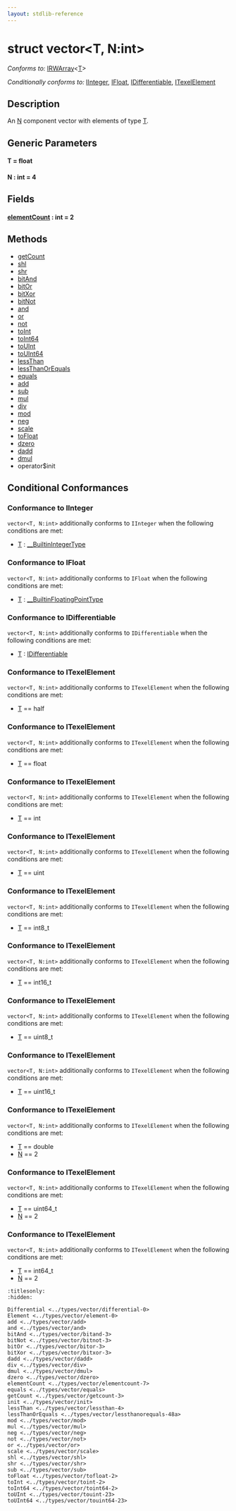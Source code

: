 ```yaml
---
layout: stdlib-reference
---
```


# struct vector\<T, N:int\>

*Conforms to:* [IRWArray](../../interfaces/irwarray-0123/index.md)\<[T](../../interfaces/irwarray-0123/index.md#typeparam-T)\>

*Conditionally conforms to:* [IInteger](../../interfaces/iinteger-01/index.md), [IFloat](../../interfaces/ifloat-01/index.md), [IDifferentiable](../../interfaces/idifferentiable-01/index.md), [ITexelElement](../../interfaces/itexelelement-016/index.md)

## Description

An <span class='code'><a href="index.md#decl-N" class="code_var">N</a></span> component vector with elements of type <span class='code'><a href="index.md#typeparam-T" class="code_type">T</a></span>.


## Generic Parameters

####  <a id="typeparam-T"></a>T  = float
####  <a id="decl-N"></a>N  : int = 4

## Fields

####  <a id="decl-elementCount"></a>[elementCount](elementcount-7.md) : int = 2

## Methods

* [getCount](getcount-3.md)
* [shl](shl.md)
* [shr](shr.md)
* [bitAnd](bitand-3.md)
* [bitOr](bitor-3.md)
* [bitXor](bitxor-3.md)
* [bitNot](bitnot-3.md)
* [and](and.md)
* [or](or.md)
* [not](not.md)
* [toInt](toint-2.md)
* [toInt64](toint64-2.md)
* [toUInt](touint-23.md)
* [toUInt64](touint64-23.md)
* [lessThan](lessthan-4.md)
* [lessThanOrEquals](lessthanorequals-48a.md)
* [equals](equals.md)
* [add](add.md)
* [sub](sub.md)
* [mul](mul.md)
* [div](div.md)
* [mod](mod.md)
* [neg](neg.md)
* [scale](scale.md)
* [toFloat](tofloat-2.md)
* [dzero](dzero.md)
* [dadd](dadd.md)
* [dmul](dmul.md)
* operator$init

## Conditional Conformances

### Conformance to IInteger
`vector<T, N:int>` additionally conforms to `IInteger` when the following conditions are met:

  * [T](index.md#typeparam-T) : [\_\_BuiltinIntegerType](../../interfaces/0_builtinintegertype-029g/index.md)
### Conformance to IFloat
`vector<T, N:int>` additionally conforms to `IFloat` when the following conditions are met:

  * [T](index.md#typeparam-T) : [\_\_BuiltinFloatingPointType](../../interfaces/0_builtinfloatingpointtype-029hm/index.md)
### Conformance to IDifferentiable
`vector<T, N:int>` additionally conforms to `IDifferentiable` when the following conditions are met:

  * [T](index.md#typeparam-T) : [IDifferentiable](../../interfaces/idifferentiable-01/index.md)
### Conformance to ITexelElement
`vector<T, N:int>` additionally conforms to `ITexelElement` when the following conditions are met:

  * [T](index.md#typeparam-T) == half
### Conformance to ITexelElement
`vector<T, N:int>` additionally conforms to `ITexelElement` when the following conditions are met:

  * [T](index.md#typeparam-T) == float
### Conformance to ITexelElement
`vector<T, N:int>` additionally conforms to `ITexelElement` when the following conditions are met:

  * [T](index.md#typeparam-T) == int
### Conformance to ITexelElement
`vector<T, N:int>` additionally conforms to `ITexelElement` when the following conditions are met:

  * [T](index.md#typeparam-T) == uint
### Conformance to ITexelElement
`vector<T, N:int>` additionally conforms to `ITexelElement` when the following conditions are met:

  * [T](index.md#typeparam-T) == int8\_t
### Conformance to ITexelElement
`vector<T, N:int>` additionally conforms to `ITexelElement` when the following conditions are met:

  * [T](index.md#typeparam-T) == int16\_t
### Conformance to ITexelElement
`vector<T, N:int>` additionally conforms to `ITexelElement` when the following conditions are met:

  * [T](index.md#typeparam-T) == uint8\_t
### Conformance to ITexelElement
`vector<T, N:int>` additionally conforms to `ITexelElement` when the following conditions are met:

  * [T](index.md#typeparam-T) == uint16\_t
### Conformance to ITexelElement
`vector<T, N:int>` additionally conforms to `ITexelElement` when the following conditions are met:

  * [T](index.md#typeparam-T) == double
  * [N](index.md#decl-N) == 2
### Conformance to ITexelElement
`vector<T, N:int>` additionally conforms to `ITexelElement` when the following conditions are met:

  * [T](index.md#typeparam-T) == uint64\_t
  * [N](index.md#decl-N) == 2
### Conformance to ITexelElement
`vector<T, N:int>` additionally conforms to `ITexelElement` when the following conditions are met:

  * [T](index.md#typeparam-T) == int64\_t
  * [N](index.md#decl-N) == 2

```{toctree}
:titlesonly:
:hidden:

Differential <../types/vector/differential-0>
Element <../types/vector/element-0>
add <../types/vector/add>
and <../types/vector/and>
bitAnd <../types/vector/bitand-3>
bitNot <../types/vector/bitnot-3>
bitOr <../types/vector/bitor-3>
bitXor <../types/vector/bitxor-3>
dadd <../types/vector/dadd>
div <../types/vector/div>
dmul <../types/vector/dmul>
dzero <../types/vector/dzero>
elementCount <../types/vector/elementcount-7>
equals <../types/vector/equals>
getCount <../types/vector/getcount-3>
init <../types/vector/init>
lessThan <../types/vector/lessthan-4>
lessThanOrEquals <../types/vector/lessthanorequals-48a>
mod <../types/vector/mod>
mul <../types/vector/mul>
neg <../types/vector/neg>
not <../types/vector/not>
or <../types/vector/or>
scale <../types/vector/scale>
shl <../types/vector/shl>
shr <../types/vector/shr>
sub <../types/vector/sub>
toFloat <../types/vector/tofloat-2>
toInt <../types/vector/toint-2>
toInt64 <../types/vector/toint64-2>
toUInt <../types/vector/touint-23>
toUInt64 <../types/vector/touint64-23>
```

<script>
// Fix .md links to .html when on ReadTheDocs
if (window.location.hostname.includes('readthedocs') || 
    window.location.hostname.includes('rtfd.io')) {
  document.addEventListener('DOMContentLoaded', function() {
    const links = document.querySelectorAll('a');
    links.forEach(link => {
      const href = link.getAttribute('href');
      if (href && href.includes('.md')) {
        // This regex will handle .md links with or without fragment identifiers or query parameters
        link.href = link.href.replace(/(.+)\.md(#[^?]*)?(\?.*)?$/, '$1.html$2$3');
      }
    });
  });
}
</script>
